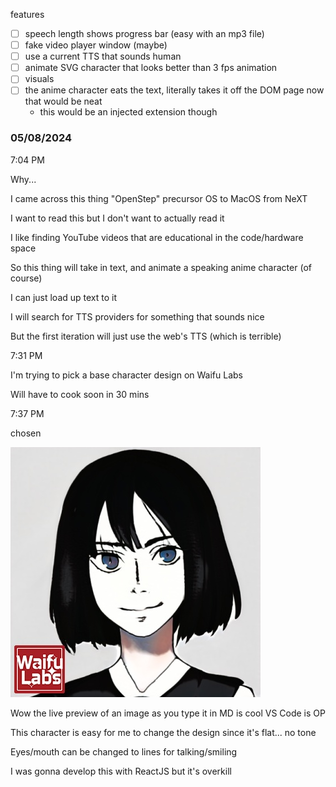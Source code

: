 features
- [ ] speech length shows progress bar (easy with an mp3 file)
- [ ] fake video player window (maybe)
- [ ] use a current TTS that sounds human
- [ ] animate SVG character that looks better than 3 fps animation
- [ ] visuals
- [ ] the anime character eats the text, literally takes it off the DOM page now that would be neat
  - this would be an injected extension though

### 05/08/2024

7:04 PM

Why...

I came across this thing "OpenStep" precursor OS to MacOS from NeXT

I want to read this but I don't want to actually read it

I like finding YouTube videos that are educational in the code/hardware space

So this thing will take in text, and animate a speaking anime character (of course)

I can just load up text to it

I will search for TTS providers for something that sounds nice

But the first iteration will just use the web's TTS (which is terrible)

7:31 PM

I'm trying to pick a base character design on Waifu Labs

Will have to cook soon in 30 mins

7:37 PM

chosen

<img src="./MVP/waifu.png"/>

Wow the live preview of an image as you type it in MD is cool VS Code is OP

This character is easy for me to change the design since it's flat... no tone

Eyes/mouth can be changed to lines for talking/smiling

I was gonna develop this with ReactJS but it's overkill
